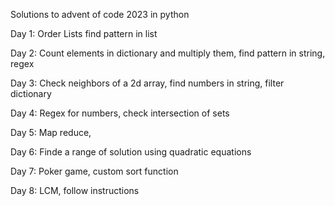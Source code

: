 Solutions to advent of code 2023 in python

Day 1: Order Lists find pattern in list

Day 2: Count elements in dictionary and multiply them, find pattern in string, regex

Day 3: Check neighbors of a 2d array, find numbers in string, filter dictionary

Day 4: Regex for numbers, check intersection of sets

Day 5: Map reduce, 

Day 6: Finde a range of solution using quadratic equations

Day 7: Poker game, custom sort function

Day 8: LCM, follow instructions